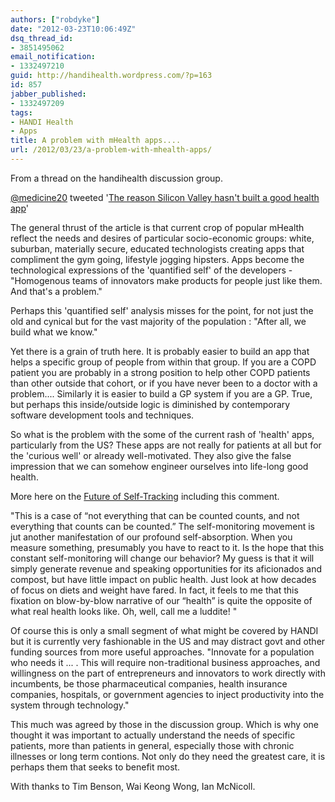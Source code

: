 ```yaml
---
authors: ["robdyke"]
date: "2012-03-23T10:06:49Z"
dsq_thread_id:
- 3851495062
email_notification:
- 1332497210
guid: http://handihealth.wordpress.com/?p=163
id: 857
jabber_published:
- 1332497209
tags:
- HANDI Health
- Apps
title: A problem with mHealth apps....
url: /2012/03/23/a-problem-with-mhealth-apps/
---
```

From a thread on the handihealth discussion group.

[@medicine20](https://twitter.com/#!/medicine20) tweeted '[The reason Silicon Valley hasn't built a good health app](http://www.theatlantic.com/technology/archive/2012/03/the-reason-silicon-valley-hasnt-built-a-good-health-app/254229/)'

The general thrust of the article is that current crop of popular mHealth reflect the needs and desires of particular socio-economic groups: white, suburban, materially secure, educated technologists creating apps that compliment the gym going, lifestyle jogging hipsters. Apps become the technological expressions of the 'quantified self' of the developers - "Homogenous teams of innovators make products for people just like them. And that's a problem."

Perhaps this 'quantified self' analysis misses for the point, for not just the old and cynical but for the vast majority of the population : "After all, we build what we know."

<!--more-->

Yet there is a grain of truth here. It is probably easier to build an app that helps a specific group of people from within that group. If you are a COPD patient you are probably in a strong position to help other COPD patients than other outside that cohort, or if you have never been to a doctor with a problem.... Similarly it is easier to build a GP system if you are a GP. True, but perhaps this inside/outside logic is diminished by contemporary software development tools and techniques.

So what is the problem with the some of the current rash of 'health' apps, particularly from the US? These apps are not really for patients at all but for the 'curious well' or already well-motivated. They also give the false impression that we can somehow engineer ourselves into life-long good health.

More here on the [Future of Self-Tracking](http://e-patients.net/archives/2012/03/whats-the-future-for-self-tracking.html) including this comment.

"This is a case of “not everything that can be counted counts, and not everything that counts can be counted.” The self-monitoring movement is jut another manifestation of our profound self-absorption. When you measure something, presumably you have to react to it. Is the hope that this constant self-monitoring will change our behavior? My guess is that it will simply generate revenue and speaking opportunities for its aficionados and compost, but have little impact on public health. Just look at how decades of focus on diets and weight have fared. In fact, it feels to me that this fixation on blow-by-blow narrative of our “health” is quite the opposite of what real health looks like. Oh, well, call me a luddite! "

Of course this is only a small segment of what might be covered by HANDI but it is currently very fashionable in the US and may distract govt and other funding sources from more useful approaches. "Innovate for a population who needs it ... . This will require non-traditional business approaches, and willingness on the part of entrepreneurs and innovators to work directly with incumbents, be those pharmaceutical companies, health insurance companies, hospitals, or government agencies to inject productivity into the system through technology."

This much was agreed by those in the discussion group. Which is why one thought it was important to actually understand the needs of specific patients, more than patients in general, especially those with chronic illnesses or long term contions. Not only do they need the greatest care, it is perhaps them that seeks to benefit most.

With thanks to Tim Benson, Wai Keong Wong, Ian McNicoll.